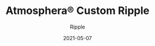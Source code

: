 ---
title: "Atmosphera® Custom Ripple"
image_primary: "img/Arktura-Atmosphera-Ripple-Nashville-TN_WEB_1-scaled.jpg"
image_secondary: "img/Arktura-Atmosphera-Ripple-Nashville-TN_WEB_1-1600x1078.jpg"
description: ""
designer: "Arktura"
tags: 
  - "Ceiling Baffles"
subtitle: "Ripple"
href: "https://arktura.com/product/atmosphera-ripple/"
category: "Ceiling Baffles"
manufacturer: "Arktura"
slug: "/manufacturers/arktura/ceiling-baffles/arktura-atmosphera-custom-ripple"
date: "2021-05-07"
---